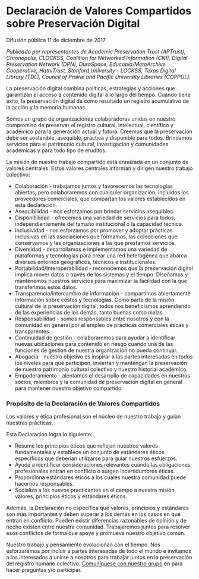 # Declaración de Valores Compartidos sobre Preservación Digital

Difusión pública 
11 de diciembre de 2017

*Publicado por representantes de Academic Preservation Trust (APTrust), Chronopolis, CLOCKSS, Coalition for Networked Information (CNI), Digital Preservation Network (DPN), DuraSpace, Educopia/MetaArchive Cooperative, HathiTrust, Stanford University - LOCKSS, Texas Digital Library (TDL), Council of Prairie and Pacific University Libraries (COPPUL).*

La preservación digital combina políticas, estrategias y acciones que garantizan el acceso a contenido digital a lo largo del tiempo. Cuando tiene éxito, la preservación digital da como resultado un registro acumulativo de la acción y la memoria humanas.

Somos un grupo de organizaciones colaboradoras unidas en nuestro compromiso de preservar el registro cultural, intelectual, científico y académico para la generación actual y futura. Creemos que la preservación debe ser sostenible, asequible, práctica y disponible para todos. Brindamos servicios para el patrimonio cultural, investigación y comunidades académicas y para todo tipo de eruditos. 

La misión de nuestro trabajo compartido está enraizada en un conjunto de valores centrales. Estos valores centrales informan y dirigen nuestro trabajo colectivo:

* Colaboración - trabajamos juntos y favorecemos las tecnologías abiertas, pero colaboraremos con cualquier organización, incluidos los proveedores comerciales, que compartan los valores establecidos en esta declaración.
* Asequibilidad - nos esforzamos por brindar servicios asequibles.
* Disponibilidad - ofrecemos una variedad de servicios para todos, independientemente del tamaño institucional o la capacidad técnica.
* Inclusividad - nos esforzamos por promover y adoptar prácticas inclusivas en las asociaciones que formamos, las colecciones que conservamos y las organizaciones a las que prestamos servicios.
* Diversidad - desarrollamos e implementamos una variedad de plataformas y tecnologías para crear una red heterogénea que abarca diversos entornos geográficos, técnicos e institucionales.
* Portabilidad/Interoperabilidad - reconocemos que la preservación digital implica mover datos a través de los sistemas y el tiempo. Diseñamos y mantenemos nuestros servicios para maximizar la facilidad con la que transferimos estos datos. 
* Transparencia/intercambio de información - compartimos abiertamente información sobre costos y tecnologías. Como parte de la misión cultural de la preservación digital, todos nos beneficiamos aprendiendo de las experiencias de los demás, tanto buenas como malas. 
* Responsabilidad - somos responsables entre nosotros y con la comunidad en general por el empleo de prácticas comerciales éticas y transparentes. 
* Continuidad de gestión - colaboraremos para ayudar a identificar nuevas ubicaciones para contenido en riesgo cuando una de las funciones de gestión de nuestra organización no pueda continuar. 
* Abogacía - nuestro objetivo es inspirar a las partes interesadas en todos los niveles para que participen, inviertan y mantengan la preservación de nuestro patrimonio cultural colectivo y nuestro historial académico.
* Empoderamiento - alentamos el desarrollo de capacidades en nuestros socios, miembros y la comunidad de preservación digital en general para mantener nuestro objetivo compartido.

### Propósito de la Declaración de Valores Compartidos

Los valores y ética profesional son el núcleo de nuestro trabajo y guían nuestras prácticas. 

Esta Declaración logra lo siguiente:

- Resume los principios éticos que reflejan nuestros valores fundamentales y establece un conjunto de estándares éticos específicos que deberían utilizarse para guiar nuestros esfuerzos.
- Ayuda a identificar consideraciones relevantes cuando las obligaciones profesionales entran en conflicto o surgen incertidumbres éticas. 
- Proporciona estándares éticos a los cuales nuestra comunidad puede hacernos responsables. 
- Socializa a los nuevos practicantes en el campo a nuestra misión, valores, principios éticos y estándares éticos. 

Además, la Declaración  no especifica qué valores, principios y estándares son más importantes y deben superar a los demás en los casos en que entran en conflicto. Pueden existir diferencias razonables de opinión y de hecho existen entre nuestra comunidad. Trabajaremos juntos para resolver esos conflictos de forma que apoye y promueva nuestro objetivo común.

Nuestro trabajo y pensamiento evolucionan con el tiempo. Nos esforzaremos por incluir a partes interesadas de todo el mundo e invitamos a los interesados a unirse a nosotros para trabajar juntos en la preservación del registro humano colectivo. [Comuníquese con nuestro grupo](mailto:dpscollaborative@googlegroups.com) en para hacer preguntas y/o participar. 